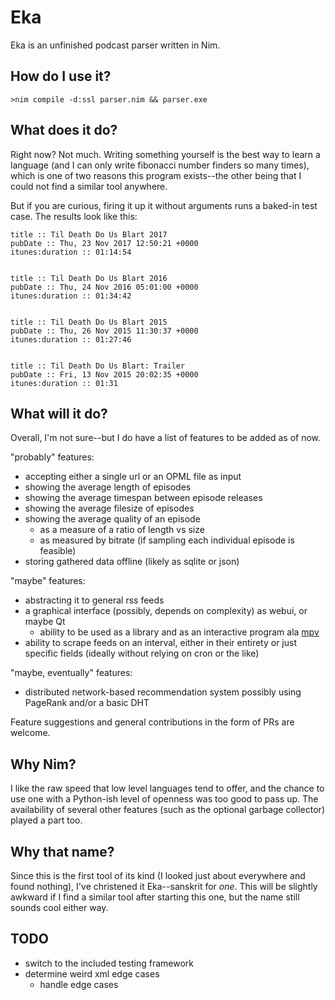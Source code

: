 # Eka
Eka is an unfinished podcast parser written in Nim.

## How do I use it?

`>nim compile -d:ssl parser.nim && parser.exe`

## What does it do?

Right now? Not much. Writing something yourself is the best way to learn a language (and I can only write fibonacci number finders so many times), which is one of two reasons this program exists--the other being that I could not find a similar tool anywhere.

But if you are curious, firing it up it without arguments runs a baked-in test case. The results look like this:

````
title :: Til Death Do Us Blart 2017
pubDate :: Thu, 23 Nov 2017 12:50:21 +0000
itunes:duration :: 01:14:54


title :: Til Death Do Us Blart 2016
pubDate :: Thu, 24 Nov 2016 05:01:00 +0000
itunes:duration :: 01:34:42


title :: Til Death Do Us Blart 2015
pubDate :: Thu, 26 Nov 2015 11:30:37 +0000
itunes:duration :: 01:27:46


title :: Til Death Do Us Blart: Trailer
pubDate :: Fri, 13 Nov 2015 20:02:35 +0000
itunes:duration :: 01:31
````

## What will it do?

Overall, I'm not sure--but I do have a list of features to be added as of now.

"probably" features:

* accepting either a single url or an OPML file as input
* showing the average length of episodes
* showing the average timespan between episode releases
* showing the average filesize of episodes
* showing the average quality of an episode
  * as a measure of a ratio of length vs size 
  * as measured by bitrate (if sampling each individual episode is feasible)
* storing gathered data offline (likely as sqlite or json)

"maybe" features:

* abstracting it to general rss feeds
* a graphical interface (possibly, depends on complexity) as webui, or maybe Qt
  * ability to be used as a library and as an interactive program ala [mpv](https://github.com/mpv-player/mpv)
* ability to scrape feeds on an interval, either in their entirety or just specific fields (ideally without relying on cron or the like)

"maybe, eventually" features:

* distributed network-based recommendation system possibly using PageRank and/or a basic DHT

Feature suggestions and general contributions in the form of PRs are welcome.

## Why Nim?

I like the raw speed that low level languages tend to offer, and the chance to use one with a Python-ish level of openness was too good to pass up. The availability of several other features (such as the optional garbage collector) played a part too.

## Why that name?

Since this is the first tool of its kind (I looked just about everywhere and found nothing), I've christened it Eka--sanskrit for _one_. This will be slightly awkward if I find a similar tool after starting this one, but the name still sounds cool either way.

## TODO

* switch to the included testing framework
* determine weird xml edge cases
  * handle edge cases
